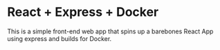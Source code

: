 # React + Express + Docker

This is a simple front-end web app that spins up a barebones React App using
express and builds for Docker.
